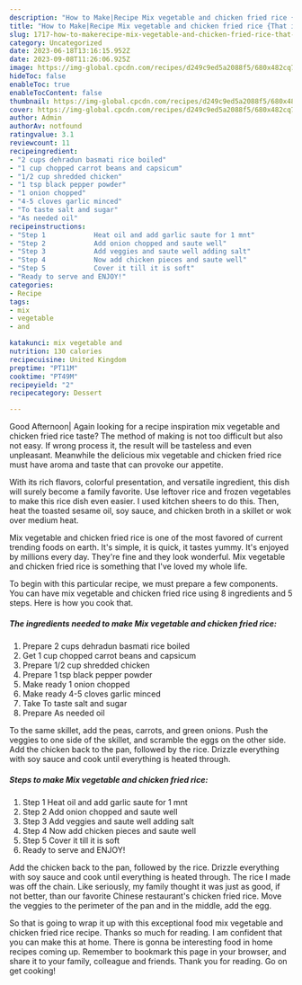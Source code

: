```yaml
---
description: "How to Make|Recipe Mix vegetable and chicken fried rice {That is Simple"
title: "How to Make|Recipe Mix vegetable and chicken fried rice {That is Simple"
slug: 1717-how-to-makerecipe-mix-vegetable-and-chicken-fried-rice-that-is-simple
category: Uncategorized
date: 2023-06-18T13:16:15.952Z
date: 2023-09-08T11:26:06.925Z
image: https://img-global.cpcdn.com/recipes/d249c9ed5a2088f5/680x482cq70/mix-vegetable-and-chicken-fried-rice-recipe-main-photo.jpg
hideToc: false
enableToc: true
enableTocContent: false
thumbnail: https://img-global.cpcdn.com/recipes/d249c9ed5a2088f5/680x482cq70/mix-vegetable-and-chicken-fried-rice-recipe-main-photo.jpg
cover: https://img-global.cpcdn.com/recipes/d249c9ed5a2088f5/680x482cq70/mix-vegetable-and-chicken-fried-rice-recipe-main-photo.jpg
author: Admin
authorAv: notfound
ratingvalue: 3.1
reviewcount: 11
recipeingredient:
- "2 cups dehradun basmati rice boiled"
- "1 cup chopped carrot beans and capsicum"
- "1/2 cup shredded chicken"
- "1 tsp black pepper powder"
- "1 onion chopped"
- "4-5 cloves garlic minced"
- "To taste salt and sugar"
- "As needed oil"
recipeinstructions:
- "Step 1            Heat oil and add garlic saute for 1 mnt"
- "Step 2            Add onion chopped and saute well"
- "Step 3            Add veggies and saute well adding salt"
- "Step 4            Now add chicken pieces and saute well"
- "Step 5            Cover it till it is soft"
- "Ready to serve and ENJOY!"
categories:
- Recipe
tags:
- mix
- vegetable
- and

katakunci: mix vegetable and 
nutrition: 130 calories
recipecuisine: United Kingdom
preptime: "PT11M"
cooktime: "PT49M"
recipeyield: "2"
recipecategory: Dessert

---
```



Good Afternoon| Again looking for a recipe inspiration mix vegetable and chicken fried rice taste? The method of making is not too difficult but also not easy. If wrong process it, the result will be tasteless and even unpleasant. Meanwhile the delicious mix vegetable and chicken fried rice must have aroma and taste that can provoke our appetite.





With its rich flavors, colorful presentation, and versatile ingredient, this dish will surely become a family favorite. Use leftover rice and frozen vegetables to make this rice dish even easier. I used kitchen sheers to do this. Then, heat the toasted sesame oil, soy sauce, and chicken broth in a skillet or wok over medium heat.

Mix vegetable and chicken fried rice is one of the most favored of current trending foods on earth. It's simple, it is quick, it tastes yummy. It's enjoyed by millions every day. They're fine and they look wonderful. Mix vegetable and chicken fried rice is something that I've loved my whole life.


To begin with this particular recipe, we must prepare a few components. You can have mix vegetable and chicken fried rice using 8 ingredients and 5 steps. Here is how you cook that.

<!--inarticleads1-->

##### The ingredients needed to make Mix vegetable and chicken fried rice:

1. Prepare 2 cups dehradun basmati rice boiled
1. Get 1 cup chopped carrot beans and capsicum
1. Prepare 1/2 cup shredded chicken
1. Prepare 1 tsp black pepper powder
1. Make ready 1 onion chopped
1. Make ready 4-5 cloves garlic minced
1. Take To taste salt and sugar
1. Prepare As needed oil


To the same skillet, add the peas, carrots, and green onions. Push the veggies to one side of the skillet, and scramble the eggs on the other side. Add the chicken back to the pan, followed by the rice. Drizzle everything with soy sauce and cook until everything is heated through. 

<!--inarticleads2-->

##### Steps to make Mix vegetable and chicken fried rice:

1. Step 1            Heat oil and add garlic saute for 1 mnt
1. Step 2            Add onion chopped and saute well
1. Step 3            Add veggies and saute well adding salt
1. Step 4            Now add chicken pieces and saute well
1. Step 5            Cover it till it is soft
1. Ready to serve and ENJOY!

Add the chicken back to the pan, followed by the rice. Drizzle everything with soy sauce and cook until everything is heated through. The rice I made was off the chain. Like seriously, my family thought it was just as good, if not better, than our favorite Chinese restaurant&#39;s chicken fried rice. Move the veggies to the perimeter of the pan and in the middle, add the egg. 

So that is going to wrap it up with this exceptional food mix vegetable and chicken fried rice recipe. Thanks so much for reading. I am confident that you can make this at home. There is gonna be interesting food in home recipes coming up. Remember to bookmark this page in your browser, and share it to your family, colleague and friends. Thank you for reading. Go on get cooking!
